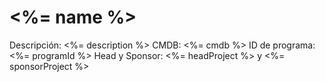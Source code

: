 # <%= name %>

Descripción: <%= description %>
CMDB: <%= cmdb %>
ID de programa: <%= programId %>
Head y Sponsor: <%= headProject %> y <%= sponsorProject %>